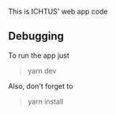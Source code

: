 This is ICHTUS' web app code

## Debugging
To run the app just

> yarn dev

Also, don't forget to 

> yarn install
